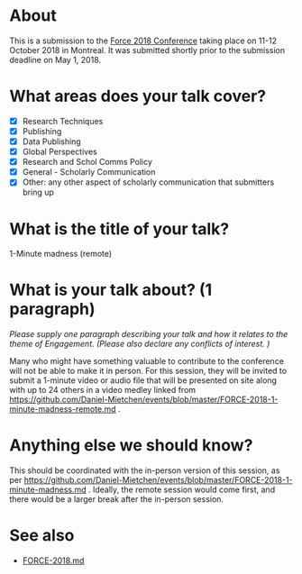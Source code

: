 # About

This is a submission to the [Force 2018 Conference](https://www.force11.org/meetings/force2018) taking place on 11-12 October 2018 in Montreal. It was submitted shortly prior to the submission deadline on May 1, 2018.

# What areas does your talk cover?

- [X] Research Techniques
- [X] Publishing
- [X] Data Publishing
- [X] Global Perspectives
- [X] Research and Schol Comms Policy
- [X] General - Scholarly Communication
- [X] Other: any other aspect of scholarly communication that submitters bring up

# What is the title of your talk?

1-Minute madness (remote)

# What is your talk about? (1 paragraph)

*Please supply one paragraph describing your talk and how it relates to the theme of Engagement. (Please also declare any conflicts of interest. )*

Many who might have something valuable to contribute to the conference will not be able to make it in person. For this session, they will be invited to submit a 1-minute video or audio file that will be presented on site along with up to 24 others in a video medley linked from https://github.com/Daniel-Mietchen/events/blob/master/FORCE-2018-1-minute-madness-remote.md .

# Anything else we should know? 

This should be coordinated with the in-person version of this session, as per https://github.com/Daniel-Mietchen/events/blob/master/FORCE-2018-1-minute-madness.md . Ideally, the remote session would come first, and there would be a larger break after the in-person session.

# See also 

* [FORCE-2018.md](FORCE-2018.md)
